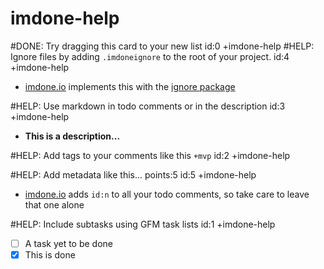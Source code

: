 imdone-help
====
#DONE: Try dragging this card to your new list id:0 +imdone-help
#HELP: Ignore files by adding `.imdoneignore` to the root of your project. id:4 +imdone-help
- [imdone.io](https://imdone.io) implements this with the [ignore package](https://www.npmjs.com/package/ignore)

#HELP: Use markdown in todo comments or in the description id:3 +imdone-help
- **This is a description...**

#HELP: Add tags to your comments like this `+mvp` id:2 +imdone-help

#HELP: Add metadata like this... points:5 id:5 +imdone-help
- [imdone.io](https://imdone.io) adds `id:n` to all your todo comments, so take care to leave that one alone

#HELP: Include subtasks using GFM task lists id:1 +imdone-help
- [ ] A task yet to be done
- [x] This is done
